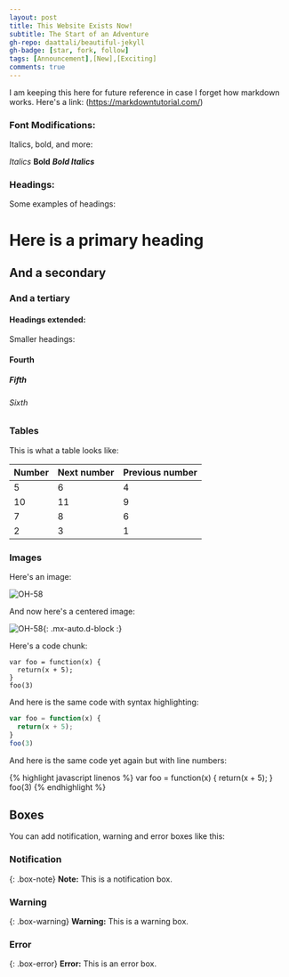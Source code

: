 ```yaml
---
layout: post
title: This Website Exists Now!
subtitle: The Start of an Adventure
gh-repo: daattali/beautiful-jekyll
gh-badge: [star, fork, follow]
tags: [Announcement],[New],[Exciting]
comments: true
---
```


I am keeping this here for future reference in case I forget how markdown works.  Here's a link: (https://markdowntutorial.com/)

### Font Modifications:

Italics, bold, and more:

*Italics*
 **Bold**
 ***Bold Italics***

### Headings:

Some examples of headings:

# Here is a primary heading
## And a secondary
### And a tertiary

#### Headings extended:

Smaller headings:

#### Fourth
##### Fifth
###### Sixth

### Tables

This is what a table looks like:

| Number | Next number | Previous number |
| :------ |:--- | :--- |
| 5 | 6 | 4 |
| 10 | 11 | 9 |
| 7 | 8 | 6 |
| 2 | 3 | 1 |

### Images

Here's an image:

![OH-58](https://helihub-wp.s3.amazonaws.com/wp-content/uploads/oh58d-baghad-sunrise-300x300.jpg)

And now here's a centered image:

![OH-58](https://helihub-wp.s3.amazonaws.com/wp-content/uploads/oh58d-baghad-sunrise-300x300.jpg){: .mx-auto.d-block :}

Here's a code chunk:

~~~
var foo = function(x) {
  return(x + 5);
}
foo(3)
~~~

And here is the same code with syntax highlighting:

```javascript
var foo = function(x) {
  return(x + 5);
}
foo(3)
```

And here is the same code yet again but with line numbers:

{% highlight javascript linenos %}
var foo = function(x) {
  return(x + 5);
}
foo(3)
{% endhighlight %}

## Boxes
You can add notification, warning and error boxes like this:

### Notification

{: .box-note}
**Note:** This is a notification box.

### Warning

{: .box-warning}
**Warning:** This is a warning box.

### Error

{: .box-error}
**Error:** This is an error box.
